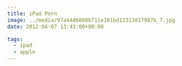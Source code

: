 ```yaml
---
title: iPad Porn
image: ../media/97a44d6080b711e181bd12313817987b_7.jpg
date: 2012-04-07 13:43:00+00:00

tags:
  - ipad
  - apple
---
```

